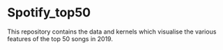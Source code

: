 # Spotify_top50
This repository contains the data and kernels which visualise the various features of the top 50 songs in 2019.
